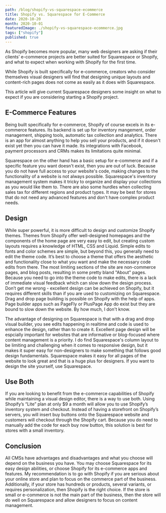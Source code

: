 ```yaml
---
path: /blog/shopify-vs-squarespace-ecommerce
title: Shopify vs. Squarespace for E-Commerce
date: 2020-10-20
month: 2020-10-01
featuredImage: ./shopify-vs-squarespace-ecommerce.jpg
tags: ["shopify"]
published: true
---
```


As Shopify becomes more popular, many web designers are asking if their clients’ e-commerce projects are better suited for Squarespace or Shopify, and what to expect when working with Shopify for the first time. 

While Shopify is built specifically for e-commerce, creators who consider themselves visual designers will find that designing unique layouts and content-rich pages does not come as easily as it does with Squarespace. 

This article will give current Squarespace designers some insight on what to expect if you are considering starting a Shopify project.

## E-Commerce Features

Being built specifically for e-commerce, Shopify of course excels in its e-commerce features. Its backend is set up for inventory mangement, order management, shipping tools, automatic tax collection and analytics. There is an app for almost anything to help you sell your products, and if it doesn't exist yet then you can have it made. Its integrations with Facebook, payment processors and CRMs makes its limitations quite minimal.

Squarespace on the other hand has a basic setup for e-commerce and if a specific feature you want doesn't exist, then you are out of luck. Because you do not have full access to your website's code, making changes to the functionality of a website is not always possible. Squarespace's inventory management system makes it tricky to organize and display your collections as you would like them to. There are also some hurdles when collecting sales tax for different regions and product types. It may be best for stores that do not need any advanced features and don't have complex product needs.

## Design

While super powerful, it is more difficult to design and customize Shopify themes. Themes from Shopify offer well-designed homepages and the components of the home page are very easy to edit, but creating custom layouts requires a knowledge of HTML, CSS and Liquid. Simple edits to fonts and color schemes are simple, but beyond this, you generally need to edit the theme code. It’s best to choose a theme that offers the aesthetic and functionality close to what you want and make the necessary code edits from there. The most limiting sections of the site are non-commerce pages, and blog posts, resulting in some pretty bland "About" pages. Because you need to go into the theme code to make edits, there is a lack of immediate visual feedback which can slow down the design process. Don’t get me wrong - excellent design can be achieved on Shopify, but it requires different skills than if you are used to customizing on Squarespace. Drag and drop page building is possible on Shopify with the help of apps. Page builder apps such as PageFly or PlusPage App do exist but they are bound to slow down the website. By how much, I don't know. 

The advantage of designing on Squarespace is that with a drag and drop visual builder, you see edits happening in realtime and code is used to enhance the design, rather than to create it. Excellent page design will be espcially important for websites that are informative or blog-focused where content management is a priority. I do find Squarespace's column layout to be limiting and challenging when it comes to responsive design, but it makes it super easy for non-designers to make something that follows good design fundamentals. Squarespace makes it easy for all pages of the website to look great and that is a huge plus for designers. If you want to design the site yourself, use Squarespace. 

## Use Both 

If you are looking to benefit from the e-commerce capabilities of Shopify while maintaining a visual design editor, there is a way to use both. Using Shopify’s “Lite” plan at only $9 a month will allow you to use Shopify’s inventory system and checkout. Instead of having a storefront on Shopify’s servers, you will insert buy buttons onto the Squarespace website and customers will checkout through the Shopify cart. Because you do need to manually add the code for each buy now button, this solution is best for stores with a small inventory.

## Conclusion

All CMSs have advantages and disadvantages and what you choose will depend on the business you have. You may choose Squarespace for its easy design abilities, or choose Shopify for its e-commerce apps and features. My recommendation is to go with Shopify if you are serious about your online store and plan to focus on the commerce part of the business. Additionally, if your store has hundreds or products, several variants, or requires personalization, then Shopify is the right choice. If the store is small or e-commerce is not the main part of the business, then the store will do well on Squarespace and allow designers to focus on content management. 